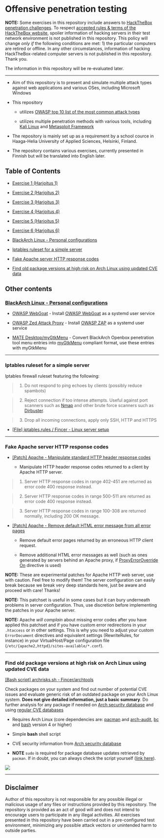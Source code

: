 # Offensive penetration testing

**NOTE:** Some exercises in this repository include answers to [HackTheBox penetration challenges](https://www.hackthebox.eu/). To respect [accepted rules & terms of the HackTheBox website](https://www.hackthebox.eu/tos), spoiler information of hacking servers in their test network environment is not published in this repository. This policy will change *only if* the following conditions are met: 1) the particular computers are retired or offline. In any other circumstances, information of hacking HackTheBox-related computer servers is not published in this repository. Thank you.

The information in this repository will be re-evaluated later.

-------------------

- Aim of this repository is to present and simulate multiple attack types against web applications and various OSes, including Microsoft Windows

- This repository 

  - utilizes [OWASP top 10 list of the most common attack types](https://www.owasp.org/images/7/72/OWASP_Top_10-2017_%28en%29.pdf.pdf)

  - utilizes multiple penetration methods with various tools, including [Kali Linux](https://www.kali.org) and [Metasploit Framework](https://www.metasploit.com)

- The repository is mainly set up as a requirement by a school cource in Haaga-Helia University of Applied Sciences, Helsinki, Finland.

- The repository contains various exercises, currently presented in Finnish but will be translated into English later.

## Table of Contents

- [Exercise 1 (Harjoitus 1)](exercises/h1.md)

- [Exercise 2 (Harjoitus 2)](exercises/h2.md)

- [Exercise 3 (Harjoitus 3)](exercises/h3.md)

- [Exercise 4 (Harjoitus 4)](exercises/h4.md)

- [Exercise 5 (Harjoitus 5)](exercises/h5.md)

- [Exercise 6 (Harjoitus 6)](exercises/h6.md)

- [BlackArch Linux - Personal configurations](https://github.com/Fincer/penetration-testing#blackarch-linux---personal-configurations)

- [Iptables ruleset for a simple server](https://github.com/Fincer/penetration-testing#iptables-ruleset-for-a-simple-server)

- [Fake Apache server HTTP response codes](https://github.com/Fincer/penetration-testing#fake-apache-server-http-response-codes)

- [Find old package versions at high risk on Arch Linux using updated CVE data](https://github.com/Fincer/penetration-testing#find-old-package-versions-at-high-risk-on-arch-linux-using-updated-cve-data)

## Other contents

### [BlackArch Linux - Personal configurations](blackarch/)

  - [OWASP WebGoat](blackarch/webgoat) - Install [OWASP WebGoat](https://www.owasp.org/index.php/Category:OWASP_WebGoat_Project) as a systemd user service
  
  - [OWASP Zed Attack Proxy](blackarch/zaproxy-systemd) - Install [OWASP ZAP](https://www.owasp.org/index.php/OWASP_Zed_Attack_Proxy_Project) as a systemd user service
  
  - [MATE Desktop/myGtkMenu](blackarch/mate-desktop) - Convert BlackArch Openbox penetration tool menu entries into [myGtkMenu](https://sites.google.com/site/jvinla/mygtkmenu) compliant format, use these entries with myGtkMenu

------------------

### Iptables ruleset for a simple server

Iptables firewall ruleset featuring the following:

> 1) Do not respond to ping echoes by clients (possibly reduce spambots)

> 2) Reject connection if too intense attempts. Useful against port scanners such as [Nmap](https://nmap.org/) and other brute force scanners such as [Dirbuster](https://www.owasp.org/index.php/Category:OWASP_DirBuster_Project).

> 3) Drop all incoming connections, apply only SSH, HTTP and HTTPS

- [[File] iptables.rules / Fincer - Linux server setup](https://github.com/Fincer/linux-server-setup/blob/master/other/iptables.rules)

------------------

### Fake Apache server HTTP response codes

- [[Patch] Apache - Manipulate standard HTTP header response codes](https://github.com/Fincer/linux-server-setup/blob/master/patches/patch_apache_break_http_code_standard.patch)

  - Manipulate HTTP header response codes returned to a client by Apache HTTP server.
  
> 1) Server HTTP response codes in range 402-451 are returned as error code 400 response instead.
  
> 2) Server HTTP response codes in range 500-511 are returned as error code 400 response instead.
  
> 3) Server HTTP response codes in range 100-308 are returned normally, including 200 OK message.

- [[Patch] Apache - Remove default HTML error message from all error pages](https://github.com/Fincer/linux-server-setup/blob/master/patches/patch_apache_disable_html_errormsg.patch)

  - Remove default error pages returned by an erroneous HTTP client request.
  
  - Remove additional HTML error messages as well (such as ones generated by servers behind an Apache proxy, if [ProxyErrorOverride On](https://httpd.apache.org/docs/2.4/mod/mod_proxy.html#proxyerroroverride) directive is used)
  
**NOTE:** These are experimental patches for Apache HTTP web server, use with caution. Feel free to modify them! The server configuration can easily break because we break very deep standards here, just be aware and proceed with care! Thanks!

**NOTE:** This patchset is useful in some cases but it can bury underneath problems in server
configuration. Thus, use discretion before implementing the patches in your Apache server.

**NOTE:** Apache *will complain* about missing error codes after you have applied this patchset and if you have custom error redirections in your `.htaccess` or in other settings. This is why you need to adjust your custom `ErrorDocument` directives and equivalent settings (RewriteRules, for instance) in your VirtualHost/Page configuration file (`/etc/{apache2,httpd}/sites-available/*.conf`).

------------------

### Find old package versions at high risk on Arch Linux using updated CVE data

[[Bash script] archrisks.sh - Fincer/archtools](https://github.com/Fincer/archtools/blob/master/tools/archrisks.sh)

Check packages on your system and find out number of potential CVE issues and evaluate generic risk of an outdated package on your Arch Linux system. **Does not give detailed information, just a basic summary**. Do further analysis for any package if needed on [Arch security database](https://security.archlinux.org/) and using [regular CVE databases](https://www.searx.me/?q=cve%20database)

- Requires Arch Linux (core dependencies are: [pacman](https://www.archlinux.org/packages/core/x86_64/pacman/) and [arch-audit](https://www.archlinux.org/packages/community/x86_64/arch-audit/), [bc](https://www.archlinux.org/packages/extra/x86_64/bc/) and [bash](https://www.archlinux.org/packages/core/x86_64/bash/) version 4 or higher)

- Simple **bash** shell script

- CVE security information from [Arch security database](https://security.archlinux.org/)

- **NOTE** `sudo` is required for package database updates retrieved by `pacman`. If in doubt, you can always check the script yourself ([link here](https://github.com/Fincer/archtools/blob/master/tools/archrisks.sh)).

![](https://raw.githubusercontent.com/Fincer/archtools/master/images/archrisks.png)

------------------

## Disclaimer

Author of this repository is not responsible for any possible illegal or malicious usage of any files or instructions provided by this repository. The repository is provided as an act of good will and does not intend to encourage users to participate in any illegal activities. All exercises presented in this repository have been carried out in a pre-configured test environment, minimizing any possible attack vectors or unintended harm to outside parties.
